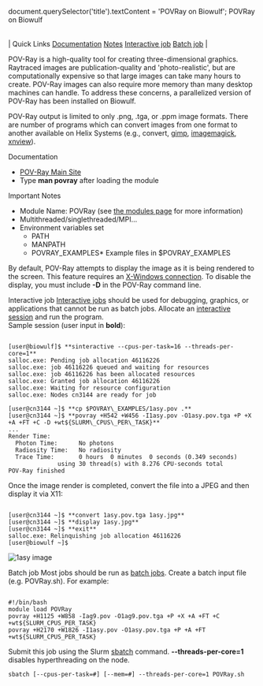 

document.querySelector('title').textContent = 'POVRay on Biowulf';
POVRay on Biowulf


|  |
| --- |
| 
Quick Links
[Documentation](#doc)
[Notes](#notes)
[Interactive job](#int) 
[Batch job](#sbatch) 
 |



POV-Ray is a high-quality tool for creating three-dimensional graphics.
Raytraced images are publication-quality and 'photo-realistic', but are
computationally expensive so that large images can take many hours to create.
POV-Ray images can also require more memory than many desktop machines can
handle. To address these concerns, a parallelized version of POV-Ray has been
installed on Biowulf.



POV-Ray output is limited to only .png, .tga, or .ppm image formats. There
are number of programs which can convert images from one format to another
available on Helix Systems (e.g., convert, [gimp](http://www.gimp.org), [imagemagick](http://www.imagemagick.org/script/index.php), [xnview](http://www.xnview.com)).


Documentation
* [POV-Ray Main Site](http://www.povray.org/)
* Type **man povray** after loading the module


Important Notes
* Module Name: POVRay (see [the modules page](/apps/modules.html) for more information)
* Multithreaded/singlethreaded/MPI...
* Environment variables set 
	+ PATH
	+ MANPATH
	+ POVRAY\_EXAMPLES* Example files in $POVRAY\_EXAMPLES


By default, POV-Ray attempts to display the image as it is being rendered to the screen. This feature requires an [X-Windows connection](/docs/connect.html). To disable the display, you must include **-D** in the POV-Ray command line.


Interactive job
[Interactive jobs](/docs/userguide.html#int) should be used for debugging, graphics, or applications that cannot be run as batch jobs.
Allocate an [interactive session](/docs/userguide.html#int) and run the program.   
Sample session (user input in **bold**):



```

[user@biowulf]$ **sinteractive --cpus-per-task=16 --threads-per-core=1**
salloc.exe: Pending job allocation 46116226
salloc.exe: job 46116226 queued and waiting for resources
salloc.exe: job 46116226 has been allocated resources
salloc.exe: Granted job allocation 46116226
salloc.exe: Waiting for resource configuration
salloc.exe: Nodes cn3144 are ready for job

[user@cn3144 ~]$ **cp $POVRAY\_EXAMPLES/1asy.pov .**
[user@cn3144 ~]$ **povray +H542 +W456 -I1asy.pov -O1asy.pov.tga +P +X +A +FT +C -D +wt${SLURM\_CPUS\_PER\_TASK}**
...
Render Time:
  Photon Time:      No photons
  Radiosity Time:   No radiosity
  Trace Time:       0 hours  0 minutes  0 seconds (0.349 seconds)
              using 30 thread(s) with 8.276 CPU-seconds total
POV-Ray finished

```

Once the image render is completed, convert the file into a JPEG and then display it via X11:



```

[user@cn3144 ~]$ **convert 1asy.pov.tga 1asy.jpg**
[user@cn3144 ~]$ **display 1asy.jpg**
[user@cn3144 ~]$ **exit**
salloc.exe: Relinquishing job allocation 46116226
[user@biowulf ~]$

```

![1asy image](1asy.jpg)



Batch job
Most jobs should be run as [batch jobs](/docs/userguide.html#submit).
Create a batch input file (e.g. POVRay.sh). For example:



```

#!/bin/bash
module load POVRay
povray +H1125 +W858 -Iag9.pov -O1ag9.pov.tga +P +X +A +FT +C +wt${SLURM_CPUS_PER_TASK}
povray +H2170 +W1826 -I1asy.pov -O1asy.pov.tga +P +A +FT +wt${SLURM_CPUS_PER_TASK}

```

Submit this job using the Slurm [sbatch](/docs/userguide.html) command. **--threads-per-core=1** disables hyperthreading on the node.



```
sbatch [--cpus-per-task=#] [--mem=#] --threads-per-core=1 POVRay.sh
```





